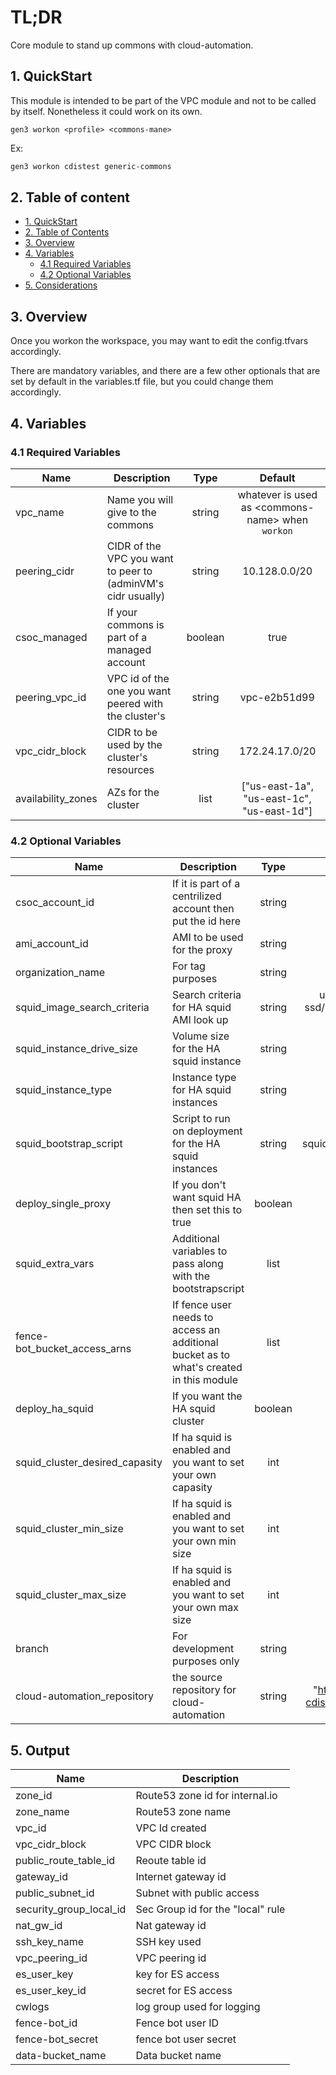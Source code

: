 # TL;DR

Core module to stand up commons with cloud-automation.


## 1. QuickStart

This module is intended to be part of the VPC module and not to be called by itself. Nonetheless it could work on its own.

```
gen3 workon <profile> <commons-mane>
```

Ex:

```bash
gen3 workon cdistest generic-commons
```


## 2. Table of content

- [1. QuickStart](#1-quickstart)
- [2. Table of Contents](#2-table-of-contents)
- [3. Overview](#3-overview)
- [4. Variables](#4-variables)
  - [4.1 Required Variables](#41-required-variables)
  - [4.2 Optional Variables](#42-optional-variables)
- [5. Considerations](#5-considerations)


## 3. Overview

Once you workon the workspace, you may want to edit the config.tfvars accordingly.

There are mandatory variables, and there are a few other optionals that are set by default in the variables.tf file, but you could change them accordingly.



## 4. Variables

### 4.1 Required Variables

| Name | Description | Type | Default |
|------|-------------|:----:|:-----:|
| vpc_name | Name you will give to the commons | string | whatever is used as \<commons-name\> when `workon` |
| peering_cidr | CIDR of the VPC you want to peer to (adminVM's cidr usually) | string | 10.128.0.0/20 |
| csoc_managed | If your commons is part of a managed account | boolean | true |
| peering_vpc_id | VPC id of the one you want peered with the cluster's | string | vpc-e2b51d99 |
| vpc_cidr_block | CIDR to be used by the cluster's resources | string | 172.24.17.0/20 | 
| availability_zones | AZs for the cluster | list | ["us-east-1a", "us-east-1c", "us-east-1d"] |


### 4.2 Optional Variables 

| Name | Description | Type | Default |
|------|-------------|:----:|:-----:|
| csoc_account_id | If it is part of a centrilized account then put the id here | string | 433568766270|
| ami_account_id | AMI to be used for the proxy | string | 707767160287 |
| organization_name | For tag purposes | string | Basic Service |
| squid_image_search_criteria | Search criteria for HA squid AMI look up | string | ubuntu/images/hvm-ssd/ubuntu-bionic-18.04-amd64-server- |
| squid_instance_drive_size | Volume size for the HA squid instance | string | 8GB |
| squid_instance_type | Instance type for HA squid instances | string | t3.medium | 
| squid_bootstrap_script | Script to run on deployment for the HA squid instances | string | squid_running_on_docker.sh |
| deploy_single_proxy | If you don't want squid HA then set this to true | boolean | true |
| squid_extra_vars | Additional variables to pass along with the bootstrapscript | list | [] |
| fence-bot_bucket_access_arns | If fence user needs to access an additional bucket as to what's created in this module | list | [] |
| deploy_ha_squid | If you want the HA squid cluster | boolean | false |
| squid_cluster_desired_capasity | If ha squid is enabled and you want to set your own capasity | int | 2 | 
| squid_cluster_min_size | If ha squid is enabled and you want to set your own min size | int | 1 |
| squid_cluster_max_size | If ha squid is enabled and you want to set your own max size | int | 3 | 
| branch | For development purposes only | string | master |
| cloud-automation_repository | the source repository for cloud-automation | string | "https://github.com/uc-cdis/cloud-automation.git" | 




## 5. Output

| Name | Description |
|------|-------------|
| zone_id | Route53 zone id for internal.io |
| zone_name | Route53 zone name |
| vpc_id | VPC Id created |
| vpc_cidr_block | VPC CIDR block |
| public_route_table_id | Reoute table id | 
| gateway_id | Internet gateway id |
| public_subnet_id | Subnet with public access |
| security_group_local_id | Sec Group id for the "local" rule |
| nat_gw_id | Nat gateway id |
| ssh_key_name | SSH key used |
| vpc_peering_id | VPC peering id |
| es_user_key | key for ES access |
| es_user_key_id | secret for ES access |
| cwlogs | log group used for logging |
| fence-bot_id | Fence bot user ID |
| fence-bot_secret | fence bot user secret |
| data-bucket_name | Data bucket name |
